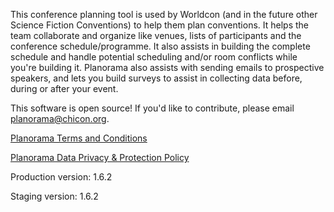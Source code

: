 This conference planning tool is used by Worldcon (and in the future other Science Fiction Conventions) to help them plan conventions. It helps the team collaborate and organize like venues, lists of participants and the conference schedule/programme. It also assists in building the complete schedule and handle potential scheduling and/or room conflicts while you're building it. Planorama also assists with sending emails to prospective speakers, and lets you build surveys to assist in collecting data before, during or after your event.

This software is open source! If you'd like to contribute, please email planorama@chicon.org.


[Planorama Terms and Conditions](/planorama/tandc)

[Planorama Data Privacy & Protection Policy](/planorama/privacy)

Production version: 1.6.2

Staging version: 1.6.2

<script type="text/javascript" src="https://chicon-planorama.atlassian.net/s/d41d8cd98f00b204e9800998ecf8427e-T/r5gghz/b/3/bc54840da492f9ca037209037ef0522a/_/download/batch/com.atlassian.jira.collector.plugin.jira-issue-collector-plugin:issuecollector/com.atlassian.jira.collector.plugin.jira-issue-collector-plugin:issuecollector.js?locale=en-US&collectorId=816c99a7"></script>
